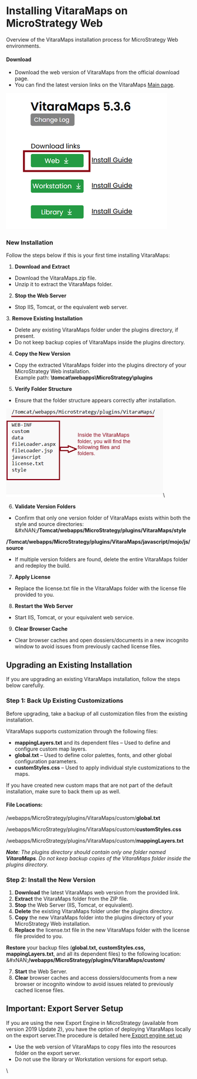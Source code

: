 # Installing VitaraMaps on MicroStrategy Web

Overview of the VitaraMaps installation process for MicroStrategy Web environments.

#### Download

* Download the web version of VitaraMaps from the official download page.
* &#x20;You can find the latest version links on the VitaraMaps [ Main page](https://www.vitaracharts.com/ms-product-downloads).

![](<../.gitbook/assets/unknown (1).png>)

### New Installation

Follow the steps below if this is your first time installing VitaraMaps:

1. **Download and Extract**

* Download the VitaraMaps.zip file.
* Unzip it to extract the VitaraMaps folder.

2. **Stop the Web Server**

* Stop IIS, Tomcat, or the equivalent web server.

3\. **Remove Existing Installation**

* Delete any existing VitaraMaps folder under the plugins directory, if present.
* Do not keep backup copies of VitaraMaps inside the plugins directory.

4. **Copy the New Version**

* Copy the extracted VitaraMaps folder into the plugins directory of your MicroStrategy Web installation.\
  Example path: **\tomcat\webapps\MicroStrategy\plugins**

5. **Verify Folder Structure**

* Ensure that the folder structure appears correctly after installation.

![](<../.gitbook/assets/unknown (2).png>)\


6. **Validate Version Folders**

* Confirm that only one version folder of VitaraMaps exists within both the style and source directories:\
  &#xNAN;**/Tomcat/webapps/MicroStrategy/plugins/VitaraMaps/style**

&#x20;     **/Tomcat/webapps/MicroStrategy/plugins/VitaraMaps/javascript/mojo/js/source**

* If multiple version folders are found, delete the entire VitaraMaps folder and redeploy the build.

7. **Apply License**

* Replace the license.txt file in the VitaraMaps folder with the license file provided to you.

8. **Restart the Web Server**

* Start IIS, Tomcat, or your equivalent web service.

9. **Clear Browser Cache**

* Clear browser caches and open dossiers/documents in a new incognito window to avoid issues from previously cached license files.

## Upgrading an Existing Installation

If you are upgrading an existing VitaraMaps installation, follow the steps below carefully.

### Step 1: Back Up Existing Customizations

Before upgrading, take a backup of all customization files from the existing installation.

VitaraMaps supports customization through the following files:

* **mappingLayers.txt** and its dependent files – Used to define and configure custom map layers.
* **global.txt** – Used to define color palettes, fonts, and other global configuration parameters.
* **customStyles.css** – Used to apply individual style customizations to the maps.

If you have created new custom maps that are not part of the default installation, make sure to back them up as well.

#### **File Locations:**

/webapps/MicroStrategy/plugins/VitaraMaps/custom/**global.txt**

/webapps/MicroStrategy/plugins/VitaraMaps/custom/**customStyles.css**

/webapps/MicroStrategy/plugins/VitaraMaps/custom/**mappingLayers.txt**

_**Note**: The plugins directory should contain only one folder named **VitaraMaps**. Do not keep backup copies of the VitaraMaps folder inside the plugins directory._

### Step 2: Install the New Version

1. **Download** the latest VitaraMaps web version from the provided link.
2. **Extract** the VitaraMaps folder from the ZIP file.
3. **Stop** the Web Server (IIS, Tomcat, or equivalent).
4. **Delete** the existing VitaraMaps folder under the plugins directory.
5. **Copy** the new VitaraMaps folder into the plugins directory of your MicroStrategy Web installation.
6. **Replace** the license.txt file in the new VitaraMaps folder with the license file provided to you.

**Restore** your backup files (**global.txt, customStyles.css, mappingLayers.txt**, and all its dependent files) to the following location:\
&#xNAN;**/webapps/MicroStrategy/plugins/VitaraMaps/custom/**

7. **Start** the Web Server.
8. **Clear** browser caches and access dossiers/documents from a new browser or incognito window to avoid issues related to previously cached license files.

## Important: Export Server Setup

If you are using the new Export Engine in MicroStrategy (available from version 2019 Update 2), you have the option of deploying VitaraMaps locally on the export server.The procedure is detailed here[ Export engine set up](https://community.microstrategy.com/s/article/New-Customization-Property-for-the-Export-Engine-Service?language=en_US)

* &#x20;Use the web version of VitaraMaps to copy files into the resources folder on the export server.
* Do not use the library or Workstation versions for export setup.

\
